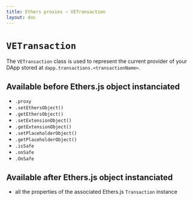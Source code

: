 ```yaml
---
title: Ethers proxies ~ VETransaction
layout: doc
---
```


# `VETransaction`

The `VETransaction` class is used to represent the current provider of your DApp stored at `dapp.transactions.<transactionName>`.


## Available before Ethers.js object instanciated
- `.proxy`
 - `.setEthersObject()`
 - `.getEthersObject()`
 - `.setExtensionObject()`
 - `.getExtensionObject()`
 - `.setPlaceholderObject()`
 - `.getPlaceholderObject()`
- `.isSafe`
- `.onSafe`
- `.OnSafe`

## Available after Ethers.js object instanciated
- all the properties of the associated Ethers.js `Transaction` instance
